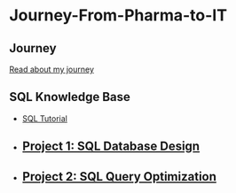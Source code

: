 # Journey-From-Pharma-to-IT

## Journey
[Read about my journey](Jorney.md) 

## SQL Knowledge Base

- [SQL Tutorial](https://github.com/Bibek417/SQL-Proficiency/blob/main/README.md)
- ## [Project 1: SQL Database Design](sql_learnings/project1/README.md)
- ## [Project 2: SQL Query Optimization](sql_learnings/project2/README.md)

